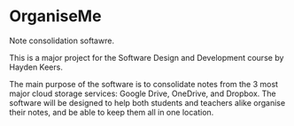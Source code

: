 # OrganiseMe
Note consolidation softawre.

This is a major project for the Software Design and Development course by Hayden Keers.

The main purpose of the software is to consolidate notes from the 3 most major cloud storage services: Google Drive, OneDrive, and Dropbox.
The software will be designed to help both students and teachers alike organise their notes, and be able to keep them all in one location.
